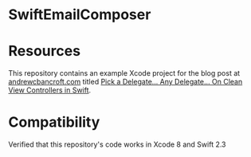 # SwiftEmailComposer

# Resources
This repository contains an example Xcode project for the blog post at [andrewcbancroft.com](http://www.andrewcbancroft.com) titled [Pick a Delegate… Any Delegate… On Clean View Controllers in Swift](http://www.andrewcbancroft.com/2014/08/26/pick-a-delegate-clean-view-controllers-in-swift/).

# Compatibility
Verified that this repository's code works in Xcode 8 and Swift 2.3
